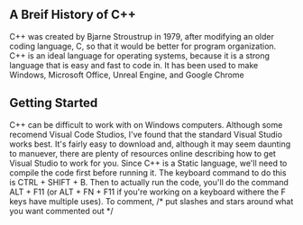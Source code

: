 ## A Breif History of C++

C++ was created by Bjarne Stroustrup in 1979, after modifying an older coding language, C, so that it would be better for program organization. C++ is an ideal language for operating systems, because it is a strong language that is easy and fast to code in. It has been used to make Windows, Microsoft Office, Unreal Engine, and Google Chrome

## Getting Started

C++ can be difficult to work with on Windows computers. Although some recomend Visual Code Studios, I've found that the standard Visual Studio works best. It's fairly easy to download and, although it may seem daunting to manuever, there are plenty of resources online describing how to get Visual Studio to work for you. 
Since C++ is a Static language, we'll need to compile the code first before running it. The keyboard command to do this is CTRL + SHIFT + B. Then to actually run the code, you'll do the command ALT + F11 (or ALT + FN + F11 if you're working on a keyboard withere the F keys have multiple uses).
To comment, /* put slashes and stars around what you want commented out */
